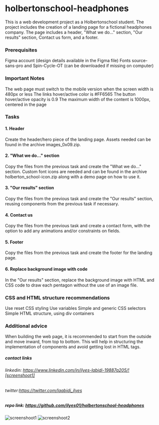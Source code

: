 # holbertonschool-headphones
This is a web development project as a Holbertonschool student. The project includes the creation of a landing page for a fictional headphones company. The page includes a header, "What we do..." section, "Our results" section, Contact us form, and a footer.

### Prerequisites
Figma account (design details available in the Figma file)
Fonts source-sans-pro and Spin-Cycle-OT (can be downloaded if missing on computer)
### Important Notes
The web page must switch to the mobile version when the screen width is 480px or less
The links hover/active color is #FF6565
The button hover/active opacity is 0.9
The maximum width of the content is 1000px, centered in the page
### Tasks
#### 1. Header
Create the header/hero piece of the landing page. Assets needed can be found in the archive images_0x09.zip.

#### 2. "What we do..." section
Copy the files from the previous task and create the "What we do..." section. Custom font icons are needed and can be found in the archive holberton_school-icon.zip along with a demo page on how to use it.

#### 3. "Our results" section
Copy the files from the previous task and create the "Our results" section, reusing components from the previous task if necessary.

#### 4. Contact us
Copy the files from the previous task and create a contact form, with the option to add any animations and/or constraints on fields.

#### 5. Footer
Copy the files from the previous task and create the footer for the landing page.

#### 6. Replace background image with code
In the "Our results" section, replace the background image with HTML and CSS code to draw each pentagon without the use of an image file.

### CSS and HTML structure recommendations
Use reset CSS styling
Use variables
Simple and generic CSS selectors
Simple HTML structure, using div containers
### Additional advice
When building the web page, it is recommended to start from the outside and move inward, from top to bottom. This will help in structuring the implementation of components and avoid getting lost in HTML tags.
##### contact links
###### linkedin: https://www.linkedin.com/in/ilyes-labidi-19887a205/![screenshoot1]
###### twitter:https://twitter.com/laabidi_ilyes
##### repo link: https://github.com/ilyes01/holbertonschool-headphones

![screenshoot1](https://user-images.githubusercontent.com/58910362/217020388-eb28b790-7bd0-46a3-a265-0502abd40356.png)
![screenshoot2  ](https://user-images.githubusercontent.com/58910362/217020409-aaeb4a01-951f-44e7-9ccd-5cb0a4299d1e.png)



